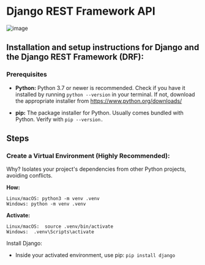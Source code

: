 # Django REST Framework API

![image](https://github.com/k3XD16/DRF-starter-app/assets/47003551/842c822a-10da-4974-abed-9146b5c0e010)


## Installation and setup instructions for Django and the Django REST Framework (DRF):

### Prerequisites


- **Python:** Python 3.7 or newer is recommended. Check if you have it installed by running `python --version` in your terminal. If not, download the appropriate installer from https://www.python.org/downloads/

- **pip:** The package installer for Python. Usually comes bundled with Python. Verify with `pip --version.`


## Steps

### Create a Virtual Environment (Highly Recommended):

Why? Isolates your project's dependencies from other Python projects, avoiding conflicts.

**How:**

```
Linux/macOS: python3 -m venv .venv
Windows: python -m venv .venv
```

**Activate:**

```
Linux/macOS:  source .venv/bin/activate
Windows:  .venv\Scripts\activate
```

Install Django:

- Inside your activated environment, use pip: `pip install django`
